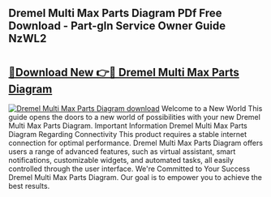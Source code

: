## Dremel Multi Max Parts Diagram PDf Free Download - Part-gln Service Owner Guide NzWL2

# <h2><a href="http://dfphszo.blite.top/?on=Dremel+Multi+Max+Parts+Diagram">🔗Download New 👉🔴 Dremel Multi Max Parts Diagram</a></h2>

[![Dremel Multi Max Parts Diagram download](https://i.imgur.com/lujVjoI.png)](http://dfphszo.blite.top/?on=Dremel+Multi+Max+Parts+Diagram)
Welcome to a New World This guide opens the doors to a new world of possibilities with your new Dremel Multi Max Parts Diagram. Important Information Dremel Multi Max Parts Diagram Regarding Connectivity This product requires a stable internet connection for optimal performance. Dremel Multi Max Parts Diagram offers users a range of advanced features, such as virtual assistant, smart notifications, customizable widgets, and automated tasks, all easily controlled through the user interface. We're Committed to Your Success Dremel Multi Max Parts Diagram. Our goal is to empower you to achieve the best results.

